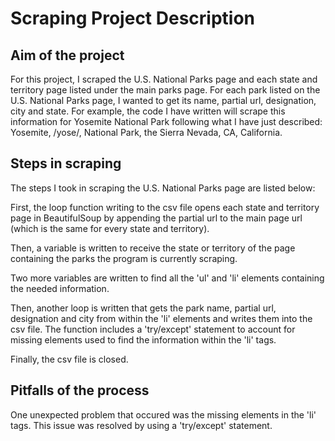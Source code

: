 # Scraping Project Description

## Aim of the project
For this project, I scraped the U.S. National Parks page and each state and territory page listed under the main parks page. For each park listed on the U.S. National Parks page, I wanted to get its name, partial url, designation, city and state. For example, the code I have written will scrape this information for Yosemite National Park following what I have just described: Yosemite, /yose/, National Park, the Sierra Nevada, CA, California.

## Steps in scraping
The steps I took in scraping the U.S. National Parks page are listed below:

First, the loop function writing to the csv file opens each state and territory page in BeautifulSoup by appending the partial url to the main page url (which is the same for every state and territory).

Then, a variable is written to receive the state or territory of the page containing the parks the program is currently scraping. 

Two more variables are written to find all the 'ul' and 'li' elements containing the needed information.

Then, another loop is written that gets the park name, partial url, designation and city from within the 'li' elements and writes them into the csv file. The function includes a 'try/except' statement to account for missing elements used to find the information within the 'li' tags. 

Finally, the csv file is closed.

## Pitfalls of the process
One unexpected problem that occured was the missing elements in the 'li' tags. This issue was resolved by using a 'try/except' statement.

